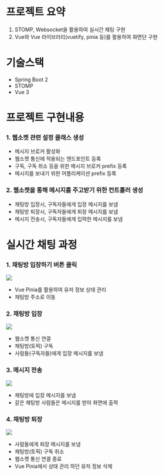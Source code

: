 # 프로젝트 요약
1. STOMP, Websocket을 활용하여 실시간 채팅 구현
2. Vue와 Vue 라이브러리(vuetify, pinia 등)를 활용하여 화면단 구현

# 기술스택
- Spring Boot 2
- STOMP
- Vue 3

# 프로젝트 구현내용
### 1. 웹소켓 관련 설정 클래스 생성
- 메시지 브로커 활성화
- 웹소켓 통신에 적용되는 엔드포인트 등록
- 구독, 구독 취소 등을 위한 메시지 브로커 prefix 등록
- 메시지를 보내기 위한 어플리케이션 prefix 등록
### 2. 웹소켓을 통해 메시지를 주고받기 위한 컨트롤러 생성
- 채팅방 입장시, 구독자들에게 입장 메시지를 보냄
- 채팅방 퇴장시, 구독자들에게 퇴장 메시지를 보냄
- 메시지 전송시, 구독자들에게 입력한 메시지를 보냄

# 실시간 채팅 과정
### 1. 채팅방 입장하기 버튼 클릭
![](https://velog.velcdn.com/images/topmedia/post/da6f4d32-8fde-4199-abe3-372b7c2f84bc/image.png)
- Vue Pinia를 활용하여 유저 정보 상태 관리
- 채팅방 주소로 이동
### 2. 채팅방 입장
![](https://velog.velcdn.com/images/topmedia/post/fc240285-1d7d-4005-ba3a-49219a2ae8dd/image.png)
- 웹소켓 통신 연결
- 채팅방(토픽) 구독 
- 사람들(구독자들)에게 입장 메시지를 보냄
### 3. 메시지 전송
![](https://velog.velcdn.com/images/topmedia/post/cc5b6aea-a9e5-4ece-ab12-0d5df5d01cf4/image.png)
- 채팅방에 입장 메시지를 보냄
- 같은 채팅방 사람들은 메시지를 받아 화면에 출력
### 4. 채팅방 퇴장
![](https://velog.velcdn.com/images/topmedia/post/d16be41f-a22e-4c2d-9485-625ec745a292/image.png)
- 사람들에게 퇴장 메시지를 보냄
- 채팅방(토픽) 구독 취소
- 웹소켓 통신 연결 종료
- Vue Pinia에서 상태 관리 하던 유저 정보 삭제
